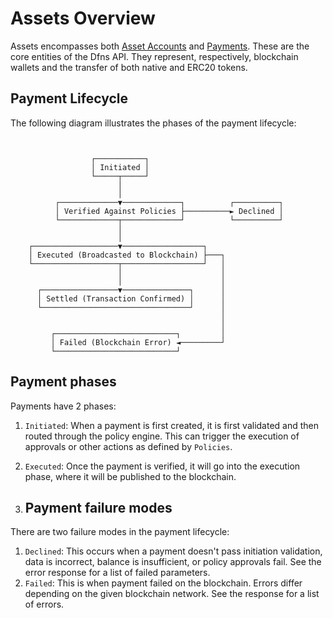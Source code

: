 # Assets Overview

Assets encompasses both [Asset Accounts](<../../use-cases/Asset Accounts/>) and [Payments](../../use-cases/Payments/). These are the core entities of the Dfns API. They represent, respectively, blockchain wallets and the transfer of both native and ERC20 tokens.

## Payment Lifecycle

The following diagram illustrates the phases of the payment lifecycle:

```
                  
                  
                  ┌───────────┐
                  │ Initiated │
                  └─────┬─────┘
                        │
                        │
          ┌─────────────▼─────────────┐          ┌──────────┐
          │ Verified Against Policies ├──────────► Declined │
          └─────────────┬─────────────┘          └──────────┘
                        │
                        │
    ┌───────────────────▼──────────────────┐
    │ Executed (Broadcasted to Blockchain) ├───┐
    └───────────────────┬──────────────────┘   │
                        │                      │
                        │                      │
      ┌─────────────────▼───────────────┐      │
      │ Settled (Transaction Confirmed) │      │
      └─────────────────────────────────┘      │
                                               │
                                               │
         ┌───────────────────────────┐         │
         │ Failed (Blockchain Error) ◄─────────┘
         └───────────────────────────┘
```

## Payment phases

Payments have 2 phases:

1. `Initiated`: When a payment is first created, it is first validated and then routed through the policy engine. This can trigger the execution of approvals or other actions as defined by `Policies`.
2. `Executed`: Once the payment is verified, it will go into the execution phase, where it will be published to the blockchain.



1. ## Payment failure modes

There are two failure modes in the payment lifecycle:

1. `Declined`: This occurs when a payment doesn't pass initiation validation, data is incorrect, balance is insufficient, or policy approvals fail. See the error response for a list of failed parameters.
2. `Failed`: This is when payment failed on the blockchain. Errors differ depending on the given blockchain network. See the response for a list of errors.
